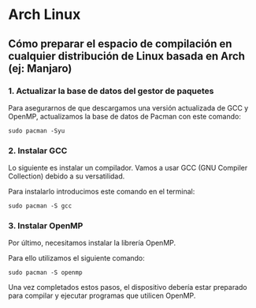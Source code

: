 # Arch Linux


  Cómo preparar el espacio de compilación en cualquier distribución de Linux basada en Arch (ej: Manjaro)
---


### 1. Actualizar la base de datos del gestor de paquetes

Para asegurarnos de que descargamos una versión actualizada de GCC y OpenMP, actualizamos la base de datos de Pacman con este comando:

```
sudo pacman -Syu
```

### 2. Instalar GCC

Lo siguiente es instalar un compilador. Vamos a usar GCC (GNU Compiler Collection) debido a su versatilidad.

Para instalarlo introducimos este comando en el terminal:

```
sudo pacman -S gcc
```

### 3. Instalar OpenMP

Por último, necesitamos instalar la librería OpenMP.

Para ello utilizamos el siguiente comando:

```
sudo pacman -S openmp
```

Una vez completados estos pasos, el dispositivo debería estar preparado para compilar y ejecutar programas que utilicen OpenMP.
